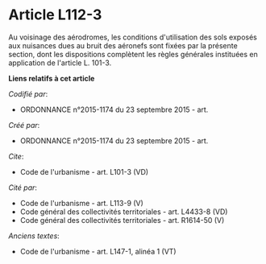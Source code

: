 # Article L112-3

Au voisinage des aérodromes, les conditions d'utilisation des sols exposés aux nuisances dues au bruit des aéronefs sont
fixées par la présente section, dont les dispositions complètent les règles générales instituées en application de l'article
L. 101-3.

**Liens relatifs à cet article**

_Codifié par_:

  - ORDONNANCE n°2015-1174 du 23 septembre 2015 - art.

_Créé par_:

  - ORDONNANCE n°2015-1174 du 23 septembre 2015 - art.

_Cite_:

  - Code de l'urbanisme - art. L101-3 (VD)

_Cité par_:

  - Code de l'urbanisme - art. L113-9 (V)
  - Code général des collectivités territoriales - art. L4433-8 (VD)
  - Code général des collectivités territoriales - art. R1614-50 (V)

_Anciens textes_:

  - Code de l'urbanisme - art. L147-1, alinéa 1 (VT)
